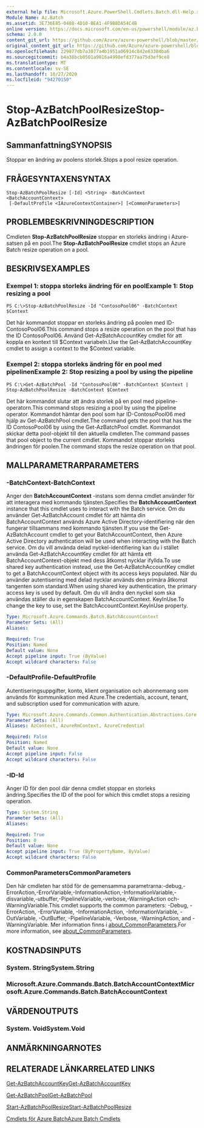```yaml
---
external help file: Microsoft.Azure.PowerShell.Cmdlets.Batch.dll-Help.xml
Module Name: Az.Batch
ms.assetid: 3E736E85-0488-4D10-BEA1-4F9B8DA54C4B
online version: https://docs.microsoft.com/en-us/powershell/module/az.batch/stop-azbatchpoolresize
schema: 2.0.0
content_git_url: https://github.com/Azure/azure-powershell/blob/master/src/Batch/Batch/help/Stop-AzBatchPoolResize.md
original_content_git_url: https://github.com/Azure/azure-powershell/blob/master/src/Batch/Batch/help/Stop-AzBatchPoolResize.md
ms.openlocfilehash: 229877db7a3077a4b1951a06914c842e63384ba6
ms.sourcegitcommit: b4a38bcb0501a9016a4998efd377aa75d3ef9ce8
ms.translationtype: MT
ms.contentlocale: sv-SE
ms.lasthandoff: 10/27/2020
ms.locfileid: "94270150"
---
```

# <span data-ttu-id="cb44b-101">Stop-AzBatchPoolResize</span><span class="sxs-lookup"><span data-stu-id="cb44b-101">Stop-AzBatchPoolResize</span></span>

## <span data-ttu-id="cb44b-102">Sammanfattning</span><span class="sxs-lookup"><span data-stu-id="cb44b-102">SYNOPSIS</span></span>
<span data-ttu-id="cb44b-103">Stoppar en ändring av poolens storlek.</span><span class="sxs-lookup"><span data-stu-id="cb44b-103">Stops a pool resize operation.</span></span>

## <span data-ttu-id="cb44b-104">FRÅGESYNTAXEN</span><span class="sxs-lookup"><span data-stu-id="cb44b-104">SYNTAX</span></span>

```
Stop-AzBatchPoolResize [-Id] <String> -BatchContext <BatchAccountContext>
 [-DefaultProfile <IAzureContextContainer>] [<CommonParameters>]
```

## <span data-ttu-id="cb44b-105">PROBLEMBESKRIVNING</span><span class="sxs-lookup"><span data-stu-id="cb44b-105">DESCRIPTION</span></span>
<span data-ttu-id="cb44b-106">Cmdleten **Stop-AzBatchPoolResize** stoppar en storleks ändring i Azure-satsen på en pool.</span><span class="sxs-lookup"><span data-stu-id="cb44b-106">The **Stop-AzBatchPoolResize** cmdlet stops an Azure Batch resize operation on a pool.</span></span>

## <span data-ttu-id="cb44b-107">BESKRIVS</span><span class="sxs-lookup"><span data-stu-id="cb44b-107">EXAMPLES</span></span>

### <span data-ttu-id="cb44b-108">Exempel 1: stoppa storleks ändring för en pool</span><span class="sxs-lookup"><span data-stu-id="cb44b-108">Example 1: Stop resizing a pool</span></span>
```
PS C:\>Stop-AzBatchPoolResize -Id "ContosoPool06" -BatchContext $Context
```

<span data-ttu-id="cb44b-109">Det här kommandot stoppar en storleks ändring på poolen med ID-ContosoPool06.</span><span class="sxs-lookup"><span data-stu-id="cb44b-109">This command stops a resize operation on the pool that has the ID ContosoPool06.</span></span>
<span data-ttu-id="cb44b-110">Använd Get-AzBatchAccountKey cmdlet för att koppla en kontext till $Context variabeln.</span><span class="sxs-lookup"><span data-stu-id="cb44b-110">Use the Get-AzBatchAccountKey cmdlet to assign a context to the $Context variable.</span></span>

### <span data-ttu-id="cb44b-111">Exempel 2: stoppa storleks ändring för en pool med pipelinen</span><span class="sxs-lookup"><span data-stu-id="cb44b-111">Example 2: Stop resizing a pool by using the pipeline</span></span>
```
PS C:\>Get-AzBatchPool -Id "ContosoPool06" -BatchContext $Context | Stop-AzBatchPoolResize -BatchContext $Context
```

<span data-ttu-id="cb44b-112">Det här kommandot slutar att ändra storlek på en pool med pipeline-operatorn.</span><span class="sxs-lookup"><span data-stu-id="cb44b-112">This command stops resizing a pool by using the pipeline operator.</span></span>
<span data-ttu-id="cb44b-113">Kommandot hämtar den pool som har ID-ContosoPool06 med hjälp av Get-AzBatchPool cmdlet.</span><span class="sxs-lookup"><span data-stu-id="cb44b-113">The command gets the pool that has the ID ContosoPool06 by using the Get-AzBatchPool cmdlet.</span></span>
<span data-ttu-id="cb44b-114">Kommandot skickar detta pool-objekt till den aktuella cmdleten.</span><span class="sxs-lookup"><span data-stu-id="cb44b-114">The command passes that pool object to the current cmdlet.</span></span>
<span data-ttu-id="cb44b-115">Kommandot stoppar storleks ändringen för poolen.</span><span class="sxs-lookup"><span data-stu-id="cb44b-115">The command stops the resize operation on that pool.</span></span>

## <span data-ttu-id="cb44b-116">MALLPARAMETRAR</span><span class="sxs-lookup"><span data-stu-id="cb44b-116">PARAMETERS</span></span>

### <span data-ttu-id="cb44b-117">-BatchContext</span><span class="sxs-lookup"><span data-stu-id="cb44b-117">-BatchContext</span></span>
<span data-ttu-id="cb44b-118">Anger den **BatchAccountContext** -instans som denna cmdlet använder för att interagera med kommando tjänsten.</span><span class="sxs-lookup"><span data-stu-id="cb44b-118">Specifies the **BatchAccountContext** instance that this cmdlet uses to interact with the Batch service.</span></span>
<span data-ttu-id="cb44b-119">Om du använder Get-AzBatchAccount cmdlet för att hämta din BatchAccountContext används Azure Active Directory-identifiering när den fungerar tillsammans med kommando tjänsten.</span><span class="sxs-lookup"><span data-stu-id="cb44b-119">If you use the Get-AzBatchAccount cmdlet to get your BatchAccountContext, then Azure Active Directory authentication will be used when interacting with the Batch service.</span></span> <span data-ttu-id="cb44b-120">Om du vill använda delad nyckel-identifiering kan du i stället använda Get-AzBatchAccountKey cmdlet för att hämta ett BatchAccountContext-objekt med dess åtkomst nycklar ifyllda.</span><span class="sxs-lookup"><span data-stu-id="cb44b-120">To use shared key authentication instead, use the Get-AzBatchAccountKey cmdlet to get a BatchAccountContext object with its access keys populated.</span></span> <span data-ttu-id="cb44b-121">När du använder autentisering med delad nycklar används den primära åtkomst tangenten som standard.</span><span class="sxs-lookup"><span data-stu-id="cb44b-121">When using shared key authentication, the primary access key is used by default.</span></span> <span data-ttu-id="cb44b-122">Om du vill ändra den nyckel som ska användas ställer du in egenskapen BatchAccountContext. KeyInUse.</span><span class="sxs-lookup"><span data-stu-id="cb44b-122">To change the key to use, set the BatchAccountContext.KeyInUse property.</span></span>

```yaml
Type: Microsoft.Azure.Commands.Batch.BatchAccountContext
Parameter Sets: (All)
Aliases:

Required: True
Position: Named
Default value: None
Accept pipeline input: True (ByValue)
Accept wildcard characters: False
```

### <span data-ttu-id="cb44b-123">-DefaultProfile</span><span class="sxs-lookup"><span data-stu-id="cb44b-123">-DefaultProfile</span></span>
<span data-ttu-id="cb44b-124">Autentiseringsuppgifter, konto, klient organisation och abonnemang som används för kommunikation med Azure.</span><span class="sxs-lookup"><span data-stu-id="cb44b-124">The credentials, account, tenant, and subscription used for communication with azure.</span></span>

```yaml
Type: Microsoft.Azure.Commands.Common.Authentication.Abstractions.Core.IAzureContextContainer
Parameter Sets: (All)
Aliases: AzContext, AzureRmContext, AzureCredential

Required: False
Position: Named
Default value: None
Accept pipeline input: False
Accept wildcard characters: False
```

### <span data-ttu-id="cb44b-125">-ID</span><span class="sxs-lookup"><span data-stu-id="cb44b-125">-Id</span></span>
<span data-ttu-id="cb44b-126">Anger ID för den pool där denna cmdlet stoppar en storleks ändring.</span><span class="sxs-lookup"><span data-stu-id="cb44b-126">Specifies the ID of the pool for which this cmdlet stops a resizing operation.</span></span>

```yaml
Type: System.String
Parameter Sets: (All)
Aliases:

Required: True
Position: 0
Default value: None
Accept pipeline input: True (ByPropertyName, ByValue)
Accept wildcard characters: False
```

### <span data-ttu-id="cb44b-127">CommonParameters</span><span class="sxs-lookup"><span data-stu-id="cb44b-127">CommonParameters</span></span>
<span data-ttu-id="cb44b-128">Den här cmdleten har stöd för de gemensamma parametrarna:-debug,-ErrorAction,-ErrorVariable,-InformationAction,-InformationVariable,-disvariable,-utbuffer,-PipelineVariable,-verbose,-WarningAction och-WarningVariable.</span><span class="sxs-lookup"><span data-stu-id="cb44b-128">This cmdlet supports the common parameters: -Debug, -ErrorAction, -ErrorVariable, -InformationAction, -InformationVariable, -OutVariable, -OutBuffer, -PipelineVariable, -Verbose, -WarningAction, and -WarningVariable.</span></span> <span data-ttu-id="cb44b-129">Mer information finns i [about_CommonParameters](http://go.microsoft.com/fwlink/?LinkID=113216).</span><span class="sxs-lookup"><span data-stu-id="cb44b-129">For more information, see [about_CommonParameters](http://go.microsoft.com/fwlink/?LinkID=113216).</span></span>

## <span data-ttu-id="cb44b-130">KOSTNADS</span><span class="sxs-lookup"><span data-stu-id="cb44b-130">INPUTS</span></span>

### <span data-ttu-id="cb44b-131">System. String</span><span class="sxs-lookup"><span data-stu-id="cb44b-131">System.String</span></span>

### <span data-ttu-id="cb44b-132">Microsoft.Azure.Commands.Batch.BatchAccountContext</span><span class="sxs-lookup"><span data-stu-id="cb44b-132">Microsoft.Azure.Commands.Batch.BatchAccountContext</span></span>

## <span data-ttu-id="cb44b-133">VÄRDEN</span><span class="sxs-lookup"><span data-stu-id="cb44b-133">OUTPUTS</span></span>

### <span data-ttu-id="cb44b-134">System. Void</span><span class="sxs-lookup"><span data-stu-id="cb44b-134">System.Void</span></span>

## <span data-ttu-id="cb44b-135">ANMÄRKNINGAR</span><span class="sxs-lookup"><span data-stu-id="cb44b-135">NOTES</span></span>

## <span data-ttu-id="cb44b-136">RELATERADE LÄNKAR</span><span class="sxs-lookup"><span data-stu-id="cb44b-136">RELATED LINKS</span></span>

[<span data-ttu-id="cb44b-137">Get-AzBatchAccountKey</span><span class="sxs-lookup"><span data-stu-id="cb44b-137">Get-AzBatchAccountKey</span></span>](./Get-AzBatchAccountKey.md)

[<span data-ttu-id="cb44b-138">Get-AzBatchPool</span><span class="sxs-lookup"><span data-stu-id="cb44b-138">Get-AzBatchPool</span></span>](./Get-AzBatchPool.md)

[<span data-ttu-id="cb44b-139">Start-AzBatchPoolResize</span><span class="sxs-lookup"><span data-stu-id="cb44b-139">Start-AzBatchPoolResize</span></span>](./Start-AzBatchPoolResize.md)

[<span data-ttu-id="cb44b-140">Cmdlets för Azure Batch</span><span class="sxs-lookup"><span data-stu-id="cb44b-140">Azure Batch Cmdlets</span></span>](/powershell/module/Az.Batch/)
